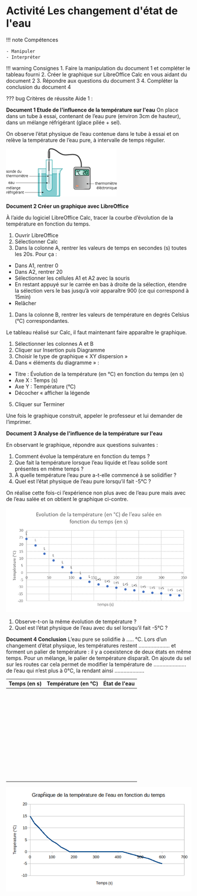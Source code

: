 # Activité Les changement d'état de l'eau

!!! note Compétences

    - Manipuler
    - Interpréter

!!! warning Consignes
    1. Faire la manipulation du document 1 et compléter le tableau fourni
    2. Créer le graphique sur LibreOffice Calc en vous aidant du document 2
    3. Répondre aux questions du document 3
    4. Compléter la conclusion du document 4

??? bug Critères de réussite
    Aide 1 :



**Document 1 Etude de l'influence de la température sur l'eau**
On place dans un tube à essai, contenant de l’eau pure (environ 3cm de hauteur), dans un mélange réfrigérant (glace pilée + sel).

On observe l’état physique de l’eau contenue dans le tube à essai et on relève la température de l’eau pure, à intervalle de temps régulier.

![](Pictures/maniPEtateau.png)


**Document 2 Créer un graphique avec LibreOffice**

À l’aide du logiciel LibreOffice Calc, tracer la courbe d’évolution de la température en fonction du temps.

1. Ouvrir LibreOffice
2. Sélectionner Calc
3. Dans la colonne A, rentrer les valeurs de temps en secondes (s) toutes les 20s. Pour ça :
- Dans A1, rentrer 0
- Dans A2, rentrer 20
- Sélectionner les cellules A1 et A2 avec la souris
- En restant appuyé sur le carrée en bas à droite de la sélection, étendre la sélection vers le bas jusqu’à voir apparaître 900 (ce qui correspond à 15min)
- Relâcher 
1. Dans la colonne B, rentrer les valeurs de température en degrés Celsius (°C) correspondantes.


Le tableau réalisé sur Calc, il faut maintenant faire apparaître le graphique. 

1. Sélectionner les colonnes A et B
2. Cliquer sur Insertion puis Diagramme
3. Choisir le type de graphique « XY dispersion »
4. Dans « éléments du diagramme » :
- Titre : Évolution de la température (en °C) en fonction du temps (en s)
- Axe X : Temps (s)
- Axe Y : Température (°C)
- Décocher « afficher la légende
5. Cliquer sur Terminer

Une fois le graphique construit, appeler le professeur et lui demander de l’imprimer.




**Document 3 Analyse de l'influence de la température sur l'eau**

En observant le graphique, répondre aux questions suivantes : 

1. Comment évolue la température en fonction du temps ? 
2. Que fait la température lorsque l’eau liquide et l’eau solide sont présentes en même temps ? 
3. À quelle température l’eau pure a-t-elle commencé à se solidifier ? 
4. Quel est l’état physique de l’eau pure lorsqu’il fait -5°C ?


On réalise cette fois-ci l’expérience non plus avec de l’eau pure mais avec de l’eau salée et on obtient le graphique ci-contre. 

![](Pictures/graphInfluenceSelEtatEAU.png)

1. Observe-t-on la même évolution de température ? 
2. Quel est l’état physique de l’eau avec du sel lorsqu’il fait -5°C ?





**Document 4 Conclusion**
L’eau pure se solidifie à ….. °C. Lors d’un changement d’état physique, les températures restent ……….........… et forment un palier de température : il y a coexistence de deux états en même temps.
Pour un mélange, le palier de température disparaît.
On ajoute du sel sur les routes car cela permet de modifier la température de ………............. de l’eau qui n’est plus à 0°C, la rendant ainsi ………...........  


| Temps (en s) | Température (en °C) | État de l'eau | 
|---|---|---|
|     |     |     |
|     |     |     |
|     |     |     |
|     |     |     |
|     |     |     |
|     |     |     |
|     |     |     |
|     |     |     |
|     |     |     |
|     |     |     |
|     |     |     |
|     |     |     |
|     |     |     |
|     |     |     |
|     |     |     |
|     |     |     |
|     |     |     |
|     |     |     |
|     |     |     |
|     |     |     |
|     |     |     |
|     |     |     |
|     |     |     |
|     |     |     |
|     |     |     |
|     |     |     |
|     |     |     |
|     |     |     |
|     |     |     |
|     |     |     |
|     |     |     |
|     |     |     |
|     |     |     |
|     |     |     |
|     |     |     |
|     |     |     |
|     |     |     |
|     |     |     |
|     |     |     |
|     |     |     |
|     |     |     |
|     |     |     |
|     |     |     |
|     |     |     |
|     |     |     |
|     |     |     |
|     |     |     |
|     |     |     |


![Graphique de la température de changement d'état de l'eau pure](Pictures/graphTempChgtEtat.png)